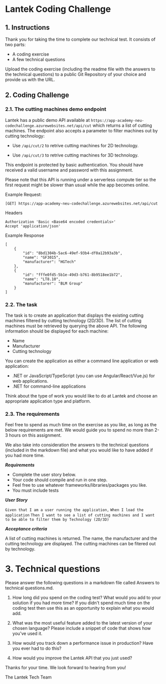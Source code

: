 # Lantek Coding Challenge

## 1. Instructions
Thank you for taking the time to complete our technical test. It consists of two parts:

- A coding exercise
- A few technical questions

Upload the coding exercise (including the readme file with the answers to the technical questions) to a public Git Repository of your choice and provide us with the URL. 


## 2. Coding Challenge

### 2.1. The cutting machines demo endpoint
Lantek has a public demo API available at `https://app-academy-neu-codechallenge.azurewebsites.net/api/cut` which returns a list of cutting machines. The endpoint also accepts a parameter to filter machines out by cutting technology:

- Use `/api/cut/2` to retrive cutting machines for 2D technology.

- Use `/api/cut/3` to retrive cutting machines for 3D technology.

This endpoint is protected by basic authentication. You should have received a valid username and password with this assignment.

Please note that this API is running under a serverless compute tier so the first request might be slower than usual while the app becomes online.

Example Request:


```
[GET] https://app-academy-neu-codechallenge.azurewebsites.net/api/cut
```

Headers

```
Authorization 'Basic <Base64 encoded credentials>'
Accept 'application/json'
```


Example Response

```
[
    {
        "id": "8bd1304b-5ac6-49ef-93b4-df0a12b93a3b",
        "name": "GF3015",
        "manufacturer": "HGTech"
    },
    {
        "id": "fffe0fd5-5b1e-49d3-b761-8b9518ee1b72",
        "name": "LT8.10",
        "manufacturer": "BLM Group"
    }
]
```

### 2.2. The task

The task is to create an application that displays the existing cutting machines filtered by cutting technology (2D/3D). The list of cutting machines must be retrieved by querying the above API. The following information should be displayed for each machine:

- Name
- Manufacturer
- Cutting technology

You can create the application as either a command line application or web application:

- .NET or JavaScript/TypeScript (you can use Angular/React/Vue.js) for web applications. 
- .NET for command-line applications

Think about the type of work you would like to do at Lantek and choose an appropriate application type and platform.

### 2.3. The requirements

Feel free to spend as much time on the exercise as you like, as long as the below requirements are met. We would guide you to spend no more than 2-3 hours on this assignment.

We also take into consideration the answers to the technical questions (included in the markdown file) and what you would like to have added if you had more time.

**_Requirements_**

- Complete the user story below.
- Your code should compile and run in one step.
- Feel free to use whatever frameworks/libraries/packages you like.
- You must include tests

**_User Story_**

` Given that I am a user running the application, `
` When I load the application `
` Then I want to see a list of cutting machines and I want to be able to filter them by Technology (2D/3D) `

**_Acceptance criteria_**

A list of cutting machines is returned.
The name, the manufacturer and the cutting technology are displayed.
The cutting machines can be fitered out by technology.

# 3. Technical questions

Please answer the following questions in a markdown file called Answers to technical questions.md.

1. How long did you spend on the coding test? What would you add to your solution if you had more time? If you didn't spend much time on the coding test then use this as an opportunity to explain what you would add.

1. What was the most useful feature added to the latest version of your chosen language? Please include a snippet of code that shows how you've used it.

1. How would you track down a performance issue in production? Have you ever had to do this?

1. How would you improve the Lantek API that you just used?

Thanks for your time. We look forward to hearing from you!

The Lantek Tech Team